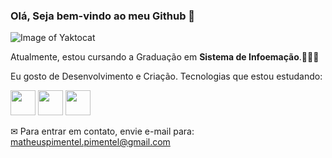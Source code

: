 ### Olá, Seja bem-vindo ao meu Github 👋

![Image of Yaktocat](https://i.makeagif.com/media/12-14-2015/CUIA8d.gif)

Atualmente, estou cursando a Graduação em **Sistema de Infoemação**.👨🏿‍💻

Eu gosto de Desenvolvimento e Criação. Tecnologias que estou estudando:

<img src="http://pngimg.com/uploads/github/github_PNG70.png" height="40"/>
<img src="https://cdn.iconscout.com/icon/free/png-256/linkedin-42-151143.png" height="40"/>
<img src="https://upload.wikimedia.org/wikipedia/commons/thumb/4/48/Markdown-mark.svg/1280px-Markdown-mark.svg.png" height="40"/>

✉ Para entrar em contato, envie e-mail para: matheuspimentel.pimentel@gmail.com
